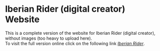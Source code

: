 # Iberian Rider (digital creator) Website
This is a complete version of the website for Iberian Rider (digital creator), without images (too heavy to upload here).\
To visit the full version online click on the following link *[Iberian Rider](http://www.iberian.byethost11.com/)*.
